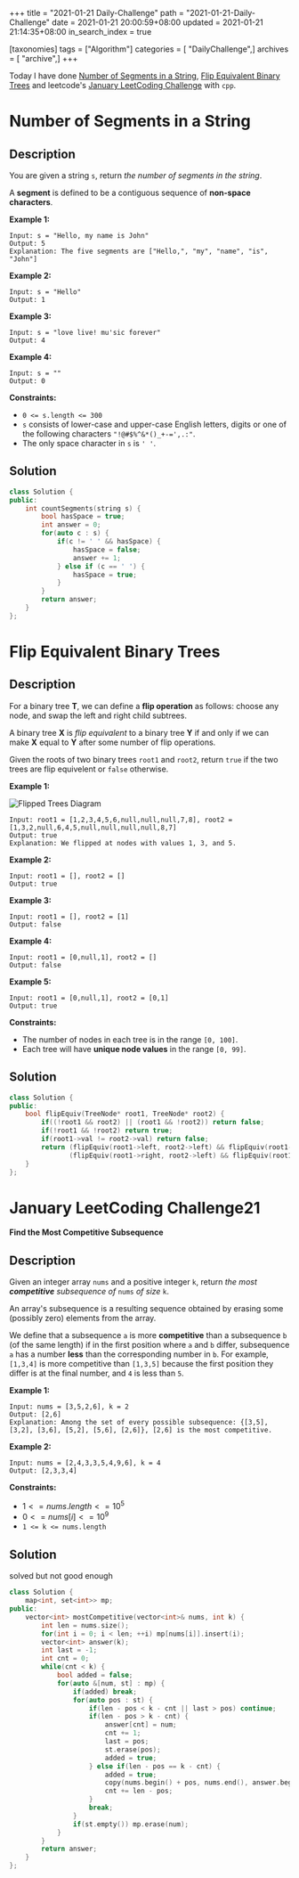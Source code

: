 +++
title = "2021-01-21 Daily-Challenge"
path = "2021-01-21-Daily-Challenge"
date = 2021-01-21 20:00:59+08:00
updated = 2021-01-21 21:14:35+08:00
in_search_index = true

[taxonomies]
tags = ["Algorithm"]
categories = [ "DailyChallenge",]
archives = [ "archive",]
+++

Today I have done [Number of Segments in a String](https://leetcode.com/problems/number-of-segments-in-a-string/), [Flip Equivalent Binary Trees](https://leetcode.com/problems/flip-equivalent-binary-trees/) and leetcode's [January LeetCoding Challenge](https://leetcode.com/explore/challenge/card/january-leetcoding-challenge-2021/581/week-3-january-15th-january-21st/3611/) with `cpp`.

<!-- more -->

# Number of Segments in a String

## Description

You are given a string `s`, return *the number of segments in the string*. 

A **segment** is defined to be a contiguous sequence of **non-space characters**.

 

**Example 1:**

```
Input: s = "Hello, my name is John"
Output: 5
Explanation: The five segments are ["Hello,", "my", "name", "is", "John"]
```

**Example 2:**

```
Input: s = "Hello"
Output: 1
```

**Example 3:**

```
Input: s = "love live! mu'sic forever"
Output: 4
```

**Example 4:**

```
Input: s = ""
Output: 0
```

 

**Constraints:**

- `0 <= s.length <= 300`
- `s` consists of lower-case and upper-case English letters, digits or one of the following characters `"!@#$%^&*()_+-=',.:"`.
- The only space character in `s` is `' '`.

## Solution

``` cpp
class Solution {
public:
    int countSegments(string s) {
        bool hasSpace = true;
        int answer = 0;
        for(auto c : s) {
            if(c != ' ' && hasSpace) {
                hasSpace = false;
                answer += 1;
            } else if (c == ' ') {
                hasSpace = true;
            }
        }
        return answer;
    }
};
```

# Flip Equivalent Binary Trees

## Description

For a binary tree **T**, we can define a **flip operation** as follows: choose any node, and swap the left and right child subtrees.

A binary tree **X** is *flip equivalent* to a binary tree **Y** if and only if we can make **X** equal to **Y** after some number of flip operations.

Given the roots of two binary trees `root1` and `root2`, return `true` if the two trees are flip equivelent or `false` otherwise.

 

**Example 1:**

![Flipped Trees Diagram](https://assets.leetcode.com/uploads/2018/11/29/tree_ex.png)

```
Input: root1 = [1,2,3,4,5,6,null,null,null,7,8], root2 = [1,3,2,null,6,4,5,null,null,null,null,8,7]
Output: true
Explanation: We flipped at nodes with values 1, 3, and 5.
```

**Example 2:**

```
Input: root1 = [], root2 = []
Output: true
```

**Example 3:**

```
Input: root1 = [], root2 = [1]
Output: false
```

**Example 4:**

```
Input: root1 = [0,null,1], root2 = []
Output: false
```

**Example 5:**

```
Input: root1 = [0,null,1], root2 = [0,1]
Output: true
```

 

**Constraints:**

- The number of nodes in each tree is in the range `[0, 100]`.
- Each tree will have **unique node values** in the range `[0, 99]`.

## Solution

``` cpp
class Solution {
public:
    bool flipEquiv(TreeNode* root1, TreeNode* root2) {
        if((!root1 && root2) || (root1 && !root2)) return false;
        if(!root1 && !root2) return true;
        if(root1->val != root2->val) return false;
        return (flipEquiv(root1->left, root2->left) && flipEquiv(root1->right, root2->right)) ||
               (flipEquiv(root1->right, root2->left) && flipEquiv(root1->left, root2->right));
    }
};
```

# January LeetCoding Challenge21

**Find the Most Competitive Subsequence**

## Description

Given an integer array `nums` and a positive integer `k`, return *the most **competitive** subsequence of* `nums` *of size* `k`.

An array's subsequence is a resulting sequence obtained by erasing some (possibly zero) elements from the array.

We define that a subsequence `a` is more **competitive** than a subsequence `b` (of the same length) if in the first position where `a` and `b` differ, subsequence `a` has a number **less** than the corresponding number in `b`. For example, `[1,3,4]` is more competitive than `[1,3,5]` because the first position they differ is at the final number, and `4` is less than `5`.

 

**Example 1:**

```
Input: nums = [3,5,2,6], k = 2
Output: [2,6]
Explanation: Among the set of every possible subsequence: {[3,5], [3,2], [3,6], [5,2], [5,6], [2,6]}, [2,6] is the most competitive.
```

**Example 2:**

```
Input: nums = [2,4,3,3,5,4,9,6], k = 4
Output: [2,3,3,4]
```

 

**Constraints:**

- $1 <= nums.length <= 10^5$
- $0 <= nums[i] <= 10^9$
- `1 <= k <= nums.length`

## Solution

solved but not good enough

``` cpp
class Solution {
    map<int, set<int>> mp;
public:
    vector<int> mostCompetitive(vector<int>& nums, int k) {
        int len = nums.size();
        for(int i = 0; i < len; ++i) mp[nums[i]].insert(i);
        vector<int> answer(k);
        int last = -1;
        int cnt = 0;
        while(cnt < k) {
            bool added = false;
            for(auto &[num, st] : mp) {
                if(added) break;
                for(auto pos : st) {
                    if(len - pos < k - cnt || last > pos) continue;
                    if(len - pos > k - cnt) {
                        answer[cnt] = num;
                        cnt += 1;
                        last = pos;
                        st.erase(pos);
                        added = true;
                    } else if(len - pos == k - cnt) {
                        added = true;
                        copy(nums.begin() + pos, nums.end(), answer.begin()+cnt);
                        cnt += len - pos;
                    }
                    break;
                }
                if(st.empty()) mp.erase(num);
            }
        }
        return answer;
    }
};
```
